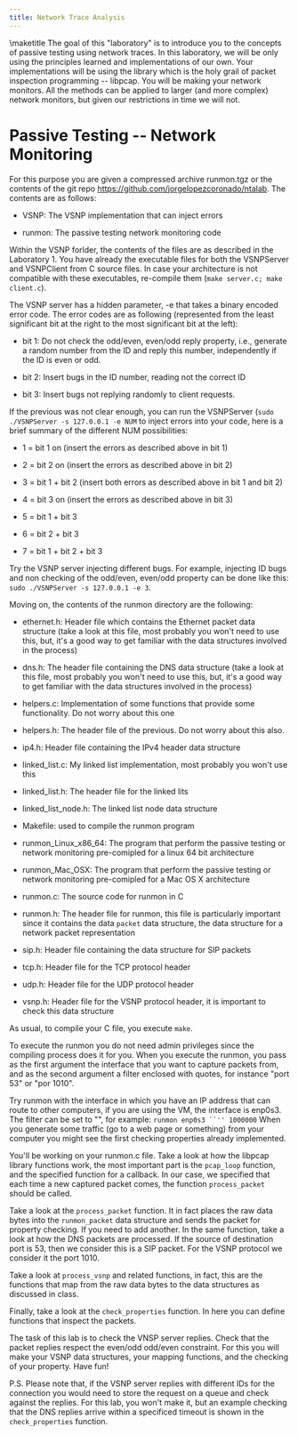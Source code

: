 ```yaml
---
title: Network Trace Analysis
---
```


\maketitle
The goal of this "laboratory" is to introduce you to the concepts of
passive testing using network traces. In this laboratory, we will be
only using the principles learned and implementations of our own. Your
implementations will be using the library which is the holy grail of
packet inspection programming -- libpcap. You will be making your
network monitors. All the methods can be applied to larger (and more
complex) network monitors, but given our restrictions in time we will
not.

Passive Testing -- Network Monitoring
=====================================

For this purpose you are given a compressed archive runmon.tgz or the
contents of the git repo https://github.com/jorgelopezcoronado/ntalab.
The contents are as follows:

-   VSNP: The VSNP implementation that can inject errors

-   runmon: The passive testing network monitoring code

Within the VSNP forlder, the contents of the files are as described in
the Laboratory 1. You have already the executable files for both the
VSNPServer and VSNPClient from C source files. In case your architecture
is not compatible with these executables, re-compile them
(`make server.c; make client.c`).

The VSNP server has a hidden parameter, -e that takes a binary encoded
error code. The error codes are as following (represented from the least
significant bit at the right to the most significant bit at the left):

-   bit 1: Do not check the odd/even, even/odd reply property, i.e.,
    generate a random number from the ID and reply this number,
    independently if the ID is even or odd.

-   bit 2: Insert bugs in the ID number, reading not the correct ID

-   bit 3: Insert bugs not replying randomly to client requests.

If the previous was not clear enough, you can run the VSNPServer
(`sudo ./VSNPServer -s 127.0.0.1 -e NUM` to inject errors into your
code, here is a brief summary of the different NUM possibilities:

-   1 = bit 1 on (insert the errors as described above in bit 1)

-   2 = bit 2 on (insert the errors as described above in bit 2)

-   3 = bit 1 + bit 2 (insert both errors as described above in bit 1
    and bit 2)

-   4 = bit 3 on (insert the errors as described above in bit 3)

-   5 = bit 1 + bit 3

-   6 = bit 2 + bit 3

-   7 = bit 1 + bit 2 + bit 3

Try the VSNP server injecting different bugs. For example, injecting ID
bugs and non checking of the odd/even, even/odd property can be done
like this: `sudo ./VSNPServer -s 127.0.0.1 -e 3`.

Moving on, the contents of the runmon directory are the following:

-   ethernet.h: Header file which contains the Ethernet packet data
    structure (take a look at this file, most probably you won't need to
    use this, but, it's a good way to get familiar with the data
    structures involved in the process)

-   dns.h: The header file containing the DNS data structure (take a
    look at this file, most probably you won't need to use this, but,
    it's a good way to get familiar with the data structures involved in
    the process)

-   helpers.c: Implementation of some functions that provide some
    functionality. Do not worry about this one

-   helpers.h: The header file of the previous. Do not worry about this
    also.

-   ip4.h: Header file containing the IPv4 header data structure

-   linked\_list.c: My linked list implementation, most probably you
    won't use this

-   linked\_list.h: The header file for the linked lits

-   linked\_list\_node.h: The linked list node data structure

-   Makefile: used to compile the runmon program

-   runmon\_Linux\_x86\_64: The program that perform the passive testing
    or network monitoring pre-comipled for a linux 64 bit architecture

-   runmon\_Mac\_OSX: The program that perform the passive testing or
    network monitoring pre-comipled for a Mac OS X architecture

-   runmon.c: The source code for runmon in C

-   runmon.h: The header file for runmon, this file is particularly
    important since it contains the data `packet` data structure, the
    data structure for a network packet representation

-   sip.h: Header file containing the data structure for SIP packets

-   tcp.h: Header file for the TCP protocol header

-   udp.h: Header file for the UDP protocol header

-   vsnp.h: Header file for the VSNP protocol header, it is important to
    check this data structure

As usual, to compile your C file, you execute `make`.

To execute the runmon you do not need admin privileges since the
compiling process does it for you. When you execute the runmon, you pass
as the first argument the interface that you want to capture packets
from, and as the second argument a filter enclosed with quotes, for
instance "port 53" or "por 1010".

Try runmon with the interface in which you have an IP address that can
route to other computers, if you are using the VM, the interface is
enp0s3. The filter can be set to "", for example:
``` runmon enp0s3 ``'' 1000000 ``` When you generate some traffic (go to
a web page or something) from your computer you might see the first
checking properties already implemented.

You'll be working on your runmon.c file. Take a look at how the libpcap
library functions work, the most important part is the `pcap_loop`
function, and the specified function for a callback. In our case, we
specified that each time a new captured packet comes, the function
`process_packet` should be called.

Take a look at the `process_packet` function. It in fact places the raw
data bytes into the `runmon_packet` data structure and sends the packet
for property checking. If you need to add another. In the same function,
take a look at how the DNS packets are processed. If the source of
destination port is 53, then we consider this is a SIP packet. For the
VSNP protocol we consider it the port 1010.

Take a look at `process_vsnp` and related functions, in fact, this are
the functions that map from the raw data bytes to the data structures as
discussed in class.

Finally, take a look at the `check_properties` function. In here you can
define functions that inspect the packets.

The task of this lab is to check the VNSP server replies. Check that the
packet replies respect the even/odd odd/even constraint. For this you
will make your VSNP data structures, your mapping functions, and the
checking of your property. Have fun!

P.S. Please note that, if the VSNP server replies with different IDs for
the connection you would need to store the request on a queue and check
against the replies. For this lab, you won't make it, but an example
checking that the DNS replies arrive within a specificed timeout is
shown in the `check_properties` function.
